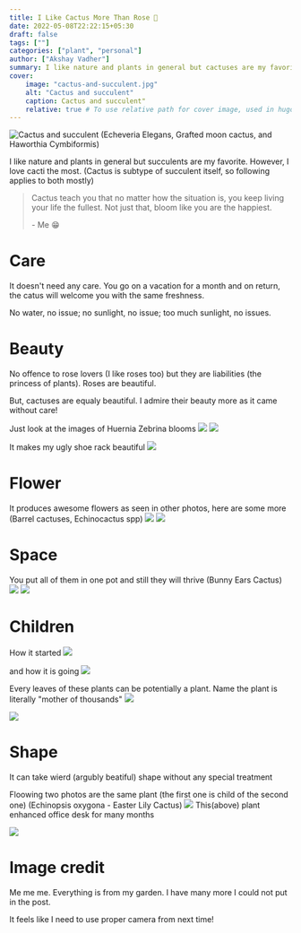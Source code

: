```yaml
---
title: I Like Cactus More Than Rose 🌵
date: 2022-05-08T22:22:15+05:30
draft: false
tags: [""]
categories: ["plant", "personal"]
author: ["Akshay Vadher"]
summary: I like nature and plants in general but cactuses are my favorite, here is why
cover:
    image: "cactus-and-succulent.jpg"
    alt: "Cactus and succulent"
    caption: Cactus and succulent"
    relative: true # To use relative path for cover image, used in hugo Page-bundles
---
```


![Cactus and succulent](cactus-and-succulent.jpg)
(Echeveria Elegans, Grafted moon cactus, and Haworthia Cymbiformis)

I like nature and plants in general but succulents are my favorite. However, I love cacti the most. (Cactus is subtype of succulent itself, so following applies to both mostly)

> Cactus teach you that no matter how the situation is, you keep living your life the fullest. Not just that, bloom like you are the happiest. 
>
> \- Me 😁

# Care
It doesn't need any care. You go on a vacation for a month and on return, the catus will welcome you with the same freshness. 

No water, no issue; no sunlight, no issue; too much sunlight, no issues.

# Beauty
No offence to rose lovers (I like roses too) but they are liabilities (the princess of plants). Roses are beautiful. 

But, cactuses are equaly beautiful. I admire their beauty more as it came without care!

Just look at the images of Huernia Zebrina blooms
![](flower.jpg)
![](flower-1.jpg)

It makes my ugly shoe rack beautiful
![](shoe.jpg)

# Flower
It produces awesome flowers as seen in other photos, here are some more (Barrel cactuses, Echinocactus spp)
![](flower-2.jpg)
![](flower-3.jpg)

# Space
You put all of them in one pot and still they will thrive (Bunny Ears Cactus)
![](small-space-cacti.jpg)
![](bowl.jpg)

# Children
How it started
![](how-it-started-1.jpg)

and how it is going
![](multiple.jpg)

Every leaves of these plants can be potentially a plant. Name the plant is literally "mother of thousands"
![](thousands.jpg)

![](strings.jpg)

# Shape
It can take wierd (argubly beatiful) shape without any special treatment

Floowing two photos are the same plant (the first one is child of the second one) (Echinopsis oxygona - Easter Lily Cactus)
![](shape-2.jpg)
This(above) plant enhanced office desk for many months

![](how-it-started.jpg)

# Image credit
Me me me. Everything is from my garden. I have many more I could not put in the post. 

It feels like I need to use proper camera from next time!